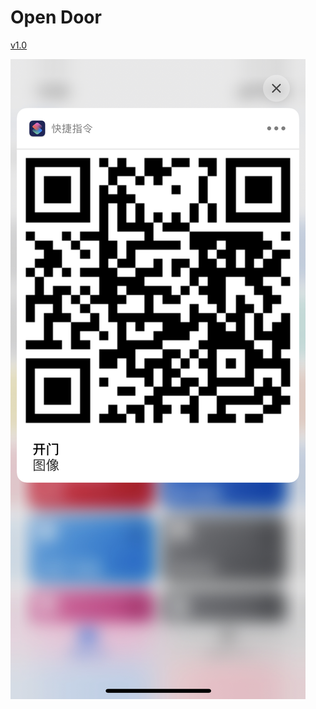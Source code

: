 # Open Door

[v1.0](https://www.icloud.com/shortcuts/cbdb1228562d41458f5e1570a452a6e6)

![title](IMG_7F354BB518A5-1.jpeg)